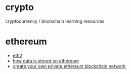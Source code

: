# crypto
cryptocurrency / blockchain learning resources

# ethereum
* [eth2](https://ethereum.org/en/eth2/)
* [how data is stored on ethereum](https://medium.com/hackernoon/getting-deep-into-ethereum-how-data-is-stored-in-ethereum-e3f669d96033)
* [create your own private ethereum blockchain network](https://medium.com/mercuryprotocol/how-to-create-your-own-private-ethereum-blockchain-dad6af82fc9f)
